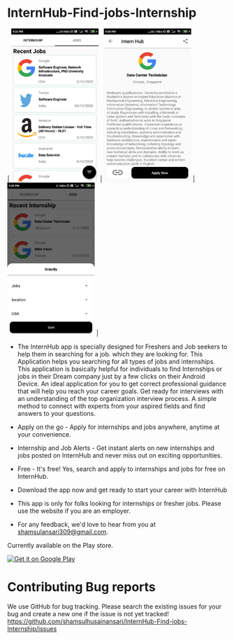 # InternHub-Find-jobs-Internship


| <img src="https://raw.githubusercontent.com/shamsulhusainansari/InternHub-Find-jobs-Internship/main/1.png" width="200" height="350"/> | <img src="https://raw.githubusercontent.com/shamsulhusainansari/InternHub-Find-jobs-Internship/main/device-2020-10-06-213646.png" width="200" height="350"/> | <img src="https://raw.githubusercontent.com/shamsulhusainansari/InternHub-Find-jobs-Internship/main/3.png" width="200" height="350"/> |

- The InternHub app is specially designed for Freshers and Job seekers to help them in searching for a job. which they are looking for. This Application helps you searching for all types of jobs and internships. This application is basically helpful for individuals to find Internships or jobs in their Dream company just by a few clicks on their Android Device.
An ideal application for you to get correct professional guidance that will help you reach your career goals. Get ready for interviews with an understanding of the top organization interview process. A simple method to connect with experts from your aspired fields and find answers to your questions.

- Apply on the go - Apply for internships and jobs anywhere, anytime at your convenience.

- Internship and Job Alerts - Get instant alerts on new internships and jobs posted on InternHub and never miss out on exciting opportunities.

- Free - It's free! Yes, search and apply to internships and jobs for free on InternHub.

- Download the app now and get ready to start your career with InternHub

- This app is only for folks looking for internships or fresher jobs. Please use the website if you are an employer.

- For any feedback, we'd love to hear from you at shamsulansari309@gmail.com.

 Currently available on the Play store.
 
 <a href='https://play.google.com/store/apps/details?id=com.knoxtech.internhub&pcampaignid=pcampaignidMKT-Other-global-all-co-prtnr-py-PartBadge-Mar2515-1'><img alt='Get it on Google Play' src='https://play.google.com/intl/en_us/badges/static/images/badges/en_badge_web_generic.png' width="240" height="90"/></a>
 
 # Contributing Bug reports
 
 We use GitHub for bug tracking. Please search the existing issues for your bug and create a new one if the issue is not yet tracked!
 https://github.com/shamsulhusainansari/InternHub-Find-jobs-Internship/issues
